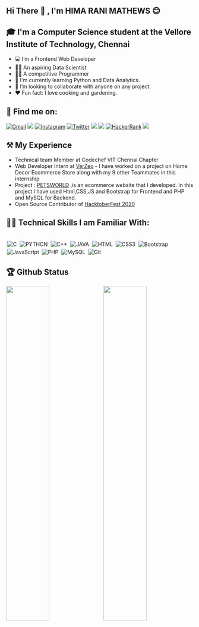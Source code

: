 ## Hi There 👋 , I'm  HIMA RANI MATHEWS :blush:


## 🎓 I'm a Computer Science student at the Vellore Institute of Technology, Chennai
- 💻 I’m a Frontend Web Developer 
- 🦸‍♀️ An aspiring Data Scientist 
- 👨‍💻 A competitive Programmer
- 🚀 I'm currently learning Python and Data Analytics.
- 👯 I’m looking to collaborate with anyone on any project.
- ❤️ Fun fact: I love cooking and gardening.

## 🚀 Find me on:
[<img alt="Gmail" src="https://img.shields.io/badge/Gmail-D14836?style=for-the-badge&logo=gmail&logoColor=white" >](mailto:himaranimathew@gmail.com)
[<img src="https://img.shields.io/badge/linkedin-%230077B5.svg?&style=for-the-badge&logo=linkedin&logoColor=white">](https://www.linkedin.com/in/hima-rani-mathews/)
[<img alt="Instagram" src="https://img.shields.io/badge/Instagram-E4405F?style=for-the-badge&logo=instagram&logoColor=white"/>](https://www.instagram.com/himaranimathews/)
[<img alt="Twitter" src="https://img.shields.io/badge/Twitter-1DA1F2?style=for-the-badge&logo=twitter&logoColor=white"/>](https://twitter.com/hima_mathews)
[<img src="https://img.shields.io/badge/Github-%23000000.svg?&style=for-the-badge&logo=github&logoColor=white">](https://github.com/HimaRaniMathews)
[<img src=	"https://img.shields.io/badge/-CodeChef-5B4638?style=for-the-badge&logo=CodeChef&logoColor=white">](https://www.codechef.com/users/himaranimathew)
[<img alt="HackerRank" src="https://img.shields.io/badge/-Hackerrank-2EC866?style=for-the-badge&logo=HackerRank&logoColor=white"/>](https://www.hackerrank.com/himaranimathews)
[<img src=	"https://img.shields.io/badge/Kaggle-20BEFF?style=for-the-badge&logo=Kaggle&logoColor=white">](https://www.kaggle.com/himaranimathews)


## ⚒ My Experience

* Technical team Member at Codechef VIT Chennai Chapter
* Web Developer Intern at [VerZeo](https://www.verzeo.com/https://github.com/girlscript) - I have worked on a project on Home Decor Ecommerce Store along with my 9 other Teammates in this internship
* Project : [PETSWORLD](https://github.com/HimaRaniMathews/PETSWORLD-Ecommerce_Website.git) ,is an ecommerce website that I developed. In this project I have used Html,CSS,JS and Bootstrap for Frontend and PHP and MySQL for Backend. 
* Open Source Contributor of [HacktoberFest 2020](https://hacktoberfest.digitalocean.com/) 


## 👩‍💻 Technical Skills I am Familiar With:

<p>
<br/>

<img alt="C" src="https://img.shields.io/badge/c%20-%2300599C.svg?&style=for-the-badge&logo=c&logoColor=white" style="margin:2px;"/>
<img alt="PYTHON" src="https://img.shields.io/badge/python%20-%2314354C.svg?&style=for-the-badge&logo=python&logoColor=white" style="margin:2px;"/>
<img alt="C++" src="https://img.shields.io/badge/c++%20-%2300599C.svg?&style=for-the-badge&logo=c%2B%2B&ogoColor=white" style="margin:2px;"/>
<img alt="JAVA" src="https://img.shields.io/badge/Java-ED8B00?style=for-the-badge&logo=java&logoColor=white" style="margin:2px;"/>
<img alt="HTML" src="https://img.shields.io/badge/HTML5-E34F26?style=for-the-badge&logo=html5&logoColor=white" style="margin:2px;"/>
<img alt="CSS3" src="https://img.shields.io/badge/css3%20-%231572B6.svg?&style=for-the-badge&logo=css3&logoColor=white" style="margin:2px;"/>
<img alt="Bootstrap" src="https://img.shields.io/badge/bootstrap%20-%23563D7C.svg?&style=for-the-badge&logo=bootstrap&logoColor=white" style="margin:2px;"/>
<img alt="JavaScript" src="https://img.shields.io/badge/javascript%20-%23323330.svg?&style=for-the-badge&logo=javascript&logoColor=%23F7DF1E" style="margin:2px;"/>
<img alt="PHP" src="https://img.shields.io/badge/PHP-777BB4?style=for-the-badge&logo=php&logoColor=white" style="margin:2px;"/>  
<img alt="MySQL" src="https://img.shields.io/badge/MySQL-00000F?style=for-the-badge&logo=mysql&logoColor=white" style="margin:2px;"/> 
<img alt="Git" src="https://img.shields.io/badge/git%20-%23F05033.svg?&style=for-the-badge&logo=git&logoColor=white" style="margin:2px;"/>


<br>
</p>

## 🏆 Github Status

<img  src="https://github-readme-stats.vercel.app/api?username=himaranimathews&show_icons=true&theme=tokyonight" width="48%" align="right" >
<img  src="https://github-readme-streak-stats.herokuapp.com/?user=himaranimathews&theme=dark" width="48%" >
<br>

